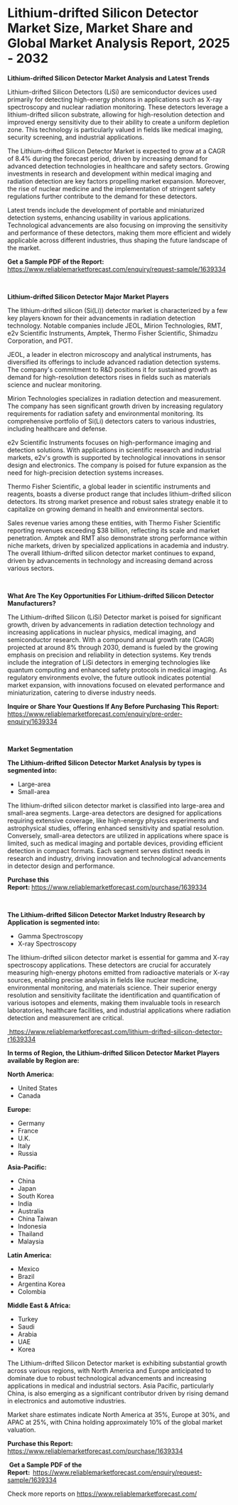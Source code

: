 <p><h1>Lithium-drifted Silicon Detector Market Size, Market Share and Global Market Analysis Report, 2025 - 2032</h1></p><p><strong>Lithium-drifted Silicon Detector Market Analysis and Latest Trends</strong></p>
<p><p>Lithium-drifted Silicon Detectors (LiSi) are semiconductor devices used primarily for detecting high-energy photons in applications such as X-ray spectroscopy and nuclear radiation monitoring. These detectors leverage a lithium-drifted silicon substrate, allowing for high-resolution detection and improved energy sensitivity due to their ability to create a uniform depletion zone. This technology is particularly valued in fields like medical imaging, security screening, and industrial applications.</p><p>The Lithium-drifted Silicon Detector Market is expected to grow at a CAGR of 8.4% during the forecast period, driven by increasing demand for advanced detection technologies in healthcare and safety sectors. Growing investments in research and development within medical imaging and radiation detection are key factors propelling market expansion. Moreover, the rise of nuclear medicine and the implementation of stringent safety regulations further contribute to the demand for these detectors. </p><p>Latest trends include the development of portable and miniaturized detection systems, enhancing usability in various applications. Technological advancements are also focusing on improving the sensitivity and performance of these detectors, making them more efficient and widely applicable across different industries, thus shaping the future landscape of the market.</p></p>
<p><strong>Get a Sample PDF of the Report:&nbsp;</strong> <a href="https://www.reliablemarketforecast.com/enquiry/request-sample/1639334?utm_campaign=1766&utm_medium=2&utm_source=Github&utm_content=ia&utm_term=12022025&utm_id=lithium-drifted-silicon-detector">https://www.reliablemarketforecast.com/enquiry/request-sample/1639334</a></p>
<p>&nbsp;</p>
<p><strong>Lithium-drifted Silicon Detector Major Market Players</strong></p>
<p><p>The lithium-drifted silicon (Si(Li)) detector market is characterized by a few key players known for their advancements in radiation detection technology. Notable companies include JEOL, Mirion Technologies, RMT, e2v Scientific Instruments, Amptek, Thermo Fisher Scientific, Shimadzu Corporation, and PGT.</p><p>JEOL, a leader in electron microscopy and analytical instruments, has diversified its offerings to include advanced radiation detection systems. The company's commitment to R&D positions it for sustained growth as demand for high-resolution detectors rises in fields such as materials science and nuclear monitoring.</p><p>Mirion Technologies specializes in radiation detection and measurement. The company has seen significant growth driven by increasing regulatory requirements for radiation safety and environmental monitoring. Its comprehensive portfolio of Si(Li) detectors caters to various industries, including healthcare and defense.</p><p>e2v Scientific Instruments focuses on high-performance imaging and detection solutions. With applications in scientific research and industrial markets, e2v's growth is supported by technological innovations in sensor design and electronics. The company is poised for future expansion as the need for high-precision detection systems increases.</p><p>Thermo Fisher Scientific, a global leader in scientific instruments and reagents, boasts a diverse product range that includes lithium-drifted silicon detectors. Its strong market presence and robust sales strategy enable it to capitalize on growing demand in health and environmental sectors.</p><p>Sales revenue varies among these entities, with Thermo Fisher Scientific reporting revenues exceeding $38 billion, reflecting its scale and market penetration. Amptek and RMT also demonstrate strong performance within niche markets, driven by specialized applications in academia and industry. The overall lithium-drifted silicon detector market continues to expand, driven by advancements in technology and increasing demand across various sectors.</p></p>
<p>&nbsp;</p>
<p><strong>What Are The Key Opportunities For Lithium-drifted Silicon Detector Manufacturers?</strong></p>
<p><p>The Lithium-drifted Silicon (LiSi) Detector market is poised for significant growth, driven by advancements in radiation detection technology and increasing applications in nuclear physics, medical imaging, and semiconductor research. With a compound annual growth rate (CAGR) projected at around 8% through 2030, demand is fueled by the growing emphasis on precision and reliability in detection systems. Key trends include the integration of LiSi detectors in emerging technologies like quantum computing and enhanced safety protocols in medical imaging. As regulatory environments evolve, the future outlook indicates potential market expansion, with innovations focused on elevated performance and miniaturization, catering to diverse industry needs.</p></p>
<p><strong>Inquire or Share Your Questions If Any Before Purchasing This Report:</strong> <a href="https://www.reliablemarketforecast.com/enquiry/pre-order-enquiry/1639334?utm_campaign=1766&utm_medium=2&utm_source=Github&utm_content=ia&utm_term=12022025&utm_id=lithium-drifted-silicon-detector">https://www.reliablemarketforecast.com/enquiry/pre-order-enquiry/1639334</a></p>
<p>&nbsp;</p>
<p><strong>Market Segmentation</strong></p>
<p><strong>The Lithium-drifted Silicon Detector Market Analysis by types is segmented into:</strong></p>
<p><ul><li>Large-area</li><li>Small-area</li></ul></p>
<p><p>The lithium-drifted silicon detector market is classified into large-area and small-area segments. Large-area detectors are designed for applications requiring extensive coverage, like high-energy physics experiments and astrophysical studies, offering enhanced sensitivity and spatial resolution. Conversely, small-area detectors are utilized in applications where space is limited, such as medical imaging and portable devices, providing efficient detection in compact formats. Each segment serves distinct needs in research and industry, driving innovation and technological advancements in detector design and performance.</p></p>
<p><strong>Purchase this Report:&nbsp;</strong><a href="https://www.reliablemarketforecast.com/purchase/1639334?utm_campaign=1766&utm_medium=2&utm_source=Github&utm_content=ia&utm_term=12022025&utm_id=lithium-drifted-silicon-detector">https://www.reliablemarketforecast.com/purchase/1639334</a></p>
<p>&nbsp;</p>
<p><strong>The Lithium-drifted Silicon Detector Market Industry Research by Application is segmented into:</strong></p>
<p><ul><li>Gamma Spectroscopy</li><li>X-ray Spectroscopy</li></ul></p>
<p><p>The lithium-drifted silicon detector market is essential for gamma and X-ray spectroscopy applications. These detectors are crucial for accurately measuring high-energy photons emitted from radioactive materials or X-ray sources, enabling precise analysis in fields like nuclear medicine, environmental monitoring, and materials science. Their superior energy resolution and sensitivity facilitate the identification and quantification of various isotopes and elements, making them invaluable tools in research laboratories, healthcare facilities, and industrial applications where radiation detection and measurement are critical.</p></p>
<p><a href="https://www.reliablemarketforecast.com/lithium-drifted-silicon-detector-r1639334?utm_campaign=1766&utm_medium=2&utm_source=Github&utm_content=ia&utm_term=12022025&utm_id=lithium-drifted-silicon-detector">&nbsp;https://www.reliablemarketforecast.com/lithium-drifted-silicon-detector-r1639334</a></p>
<p><strong>In terms of Region, the Lithium-drifted Silicon Detector Market Players available by Region are:</strong></p>
<p>
    <p> <strong> North America: </strong>
        <ul>
            <li>United States</li>
            <li>Canada</li>
        </ul>
        </p> 
    <p> <strong> Europe: </strong>
        <ul>
            <li>Germany</li>
            <li>France</li>
            <li>U.K.</li>
            <li>Italy</li>
            <li>Russia</li>
        </ul>
        </p> 
    <p> <strong> Asia-Pacific: </strong>
        <ul>
            <li>China</li>
            <li>Japan</li>
            <li>South Korea</li>
            <li>India</li>
            <li>Australia</li>
            <li>China Taiwan</li>
            <li>Indonesia</li>
            <li>Thailand</li>
            <li>Malaysia</li>
        </ul>
        </p> 
    <p> <strong> Latin America: </strong>
        <ul>
            <li>Mexico</li>
            <li>Brazil</li>
            <li>Argentina Korea</li>
            <li>Colombia</li>
        </ul>
        </p> 
    <p> <strong> Middle East & Africa: </strong>
        <ul>
            <li>Turkey</li>
            <li>Saudi</li>
            <li>Arabia</li>
            <li>UAE</li>
            <li>Korea</li>
        </ul>
    </p>
    </p>
<p><p>The Lithium-drifted Silicon Detector market is exhibiting substantial growth across various regions, with North America and Europe anticipated to dominate due to robust technological advancements and increasing applications in medical and industrial sectors. Asia Pacific, particularly China, is also emerging as a significant contributor driven by rising demand in electronics and automotive industries. </p><p>Market share estimates indicate North America at 35%, Europe at 30%, and APAC at 25%, with China holding approximately 10% of the global market valuation.</p></p>
<p><strong>Purchase this Report: </strong><a href="https://www.reliablemarketforecast.com/purchase/1639334?utm_campaign=1766&utm_medium=2&utm_source=Github&utm_content=ia&utm_term=12022025&utm_id=lithium-drifted-silicon-detector">https://www.reliablemarketforecast.com/purchase/1639334</a></p>
<p>&nbsp;<strong>Get a Sample PDF of the Report:&nbsp;&nbsp;</strong><a href="https://www.reliablemarketforecast.com/enquiry/request-sample/1639334?utm_campaign=1766&utm_medium=2&utm_source=Github&utm_content=ia&utm_term=12022025&utm_id=lithium-drifted-silicon-detector">https://www.reliablemarketforecast.com/enquiry/request-sample/1639334</a></p>
<p><strong></strong></p>
<p>Check more reports on <a href="https://www.reliablemarketforecast.com/?utm_campaign=1766&utm_medium=2&utm_source=Github&utm_content=ia&utm_term=12022025&utm_id=lithium-drifted-silicon-detector">https://www.reliablemarketforecast.com/</a></p>